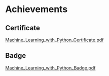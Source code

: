 

# Achievements
## Certificate
[Machine_Learning_with_Python_Certificate.pdf](https://prod-files-secure.s3.us-west-2.amazonaws.com/03e82b26-cccb-4906-bb56-adabcbdc0655/0f35a87e-0c16-48ac-af62-4e4cc34c6a19/Machine_Learning_with_Python_Certificate.pdf?X-Amz-Algorithm=AWS4-HMAC-SHA256&X-Amz-Content-Sha256=UNSIGNED-PAYLOAD&X-Amz-Credential=ASIAZI2LB466STH2D56D%2F20250128%2Fus-west-2%2Fs3%2Faws4_request&X-Amz-Date=20250128T231342Z&X-Amz-Expires=3600&X-Amz-Security-Token=IQoJb3JpZ2luX2VjEHcaCXVzLXdlc3QtMiJHMEUCIH4cyGtilQevuXAW5gkVpES%2BwcYFCk2t%2B160s0VDk1rHAiEAui8%2BN%2BFWHBZ3R75D66OnBiM1rsUkKCIDnMUSD%2F5DUWsq%2FwMIfxAAGgw2Mzc0MjMxODM4MDUiDL%2FZK7XxcrfvZHT7hyrcA8C5QchIONGTVsT86RJvDJ7CqI2UrZGRmWq4vlXN5J2MBzJG0Jgz64XTx5y6z3oPpZutwdOcFzoC95p5dwTvXjGJntJNtEX1YQBHos1DUAdK4iSTAuI0GKtkcTaAk1C4ykK3dZUTiPIBAEZvwgAn5GcWUnmAVz46Ry%2FQOAp4LBcU5zyYFYsR8PNigNMExzvgHT60WbAlkrFt%2FioBmCDZM9vBQgnugGOO%2BJxVGv%2BILyieUaKQY76e3zmqrNIpHWcZnubFsDiY5zNxJp7N6rEeQNZp%2F1cqYzvaUrYAlVz0Ukps9ailheBYZDVv5NsZ4HrchVCq%2Fu2l1fOfYaokILVf%2F0VJpC87tHb47zSOzg8RzU0zbZndOXY0%2FJmRO5QsqkffKzqWxKcptiIeTNUnavZseI2J70qrcxLUC3KJRIAYpnfzKpsPL41XSUOeI2jMZ32AZwAsX3FBec0c0bFlK8Eukx%2FVKh96C2prk59UWnb46FFmOX8z1msnPa1w2EgOcSZ%2F0bpo5EGx1CKapRdD4LIBU5XFNgJbpib3UwekLonkVcS%2FMe7SJEEf3Ud6h5I9YRuZyhpkYlbCEwdAWC9Vd7uZJyrY0RGsDQFs1CNujlyXqqs8Rd9jK5nK8sZ84f47MMWx5bwGOqUBOFP8s9%2BOLHi8axHV1zQ26RS9uP%2F%2BOuT0u5JiCo%2FQNAJXQpZFg8pftxjgH%2FuKXOlPYzjcA8PpX8O7wzO9bxqaZCRWj%2BXuUZbZiQsyfhfflrxi0sq3nC142FzKO%2Bue%2FETvKmlYj6nP3bglx%2Fz04EGkwr0jn%2Fe3JLmt1UO6qbPzfSPQBCJkpPHp1vQScEC9eEatHejSL15sJ9gY1G6b2ouQ%2Bpc%2FoaDw&X-Amz-Signature=896bdf559d5fa958d85515751408381adef24cd770cdcc052d11fe3e8366d7df&X-Amz-SignedHeaders=host&x-id=GetObject)
## Badge
[Machine_Learning_with_Python_Badge.pdf](https://prod-files-secure.s3.us-west-2.amazonaws.com/03e82b26-cccb-4906-bb56-adabcbdc0655/ff622a22-73d6-44e3-9c7b-e89a8e61b7aa/Machine_Learning_with_Python_Badge.pdf?X-Amz-Algorithm=AWS4-HMAC-SHA256&X-Amz-Content-Sha256=UNSIGNED-PAYLOAD&X-Amz-Credential=ASIAZI2LB466STH2D56D%2F20250128%2Fus-west-2%2Fs3%2Faws4_request&X-Amz-Date=20250128T231342Z&X-Amz-Expires=3600&X-Amz-Security-Token=IQoJb3JpZ2luX2VjEHcaCXVzLXdlc3QtMiJHMEUCIH4cyGtilQevuXAW5gkVpES%2BwcYFCk2t%2B160s0VDk1rHAiEAui8%2BN%2BFWHBZ3R75D66OnBiM1rsUkKCIDnMUSD%2F5DUWsq%2FwMIfxAAGgw2Mzc0MjMxODM4MDUiDL%2FZK7XxcrfvZHT7hyrcA8C5QchIONGTVsT86RJvDJ7CqI2UrZGRmWq4vlXN5J2MBzJG0Jgz64XTx5y6z3oPpZutwdOcFzoC95p5dwTvXjGJntJNtEX1YQBHos1DUAdK4iSTAuI0GKtkcTaAk1C4ykK3dZUTiPIBAEZvwgAn5GcWUnmAVz46Ry%2FQOAp4LBcU5zyYFYsR8PNigNMExzvgHT60WbAlkrFt%2FioBmCDZM9vBQgnugGOO%2BJxVGv%2BILyieUaKQY76e3zmqrNIpHWcZnubFsDiY5zNxJp7N6rEeQNZp%2F1cqYzvaUrYAlVz0Ukps9ailheBYZDVv5NsZ4HrchVCq%2Fu2l1fOfYaokILVf%2F0VJpC87tHb47zSOzg8RzU0zbZndOXY0%2FJmRO5QsqkffKzqWxKcptiIeTNUnavZseI2J70qrcxLUC3KJRIAYpnfzKpsPL41XSUOeI2jMZ32AZwAsX3FBec0c0bFlK8Eukx%2FVKh96C2prk59UWnb46FFmOX8z1msnPa1w2EgOcSZ%2F0bpo5EGx1CKapRdD4LIBU5XFNgJbpib3UwekLonkVcS%2FMe7SJEEf3Ud6h5I9YRuZyhpkYlbCEwdAWC9Vd7uZJyrY0RGsDQFs1CNujlyXqqs8Rd9jK5nK8sZ84f47MMWx5bwGOqUBOFP8s9%2BOLHi8axHV1zQ26RS9uP%2F%2BOuT0u5JiCo%2FQNAJXQpZFg8pftxjgH%2FuKXOlPYzjcA8PpX8O7wzO9bxqaZCRWj%2BXuUZbZiQsyfhfflrxi0sq3nC142FzKO%2Bue%2FETvKmlYj6nP3bglx%2Fz04EGkwr0jn%2Fe3JLmt1UO6qbPzfSPQBCJkpPHp1vQScEC9eEatHejSL15sJ9gY1G6b2ouQ%2Bpc%2FoaDw&X-Amz-Signature=94f4044b0f3fe1bf8860e2254855bf754d5f6d3151058da68405820ae0d68a28&X-Amz-SignedHeaders=host&x-id=GetObject)